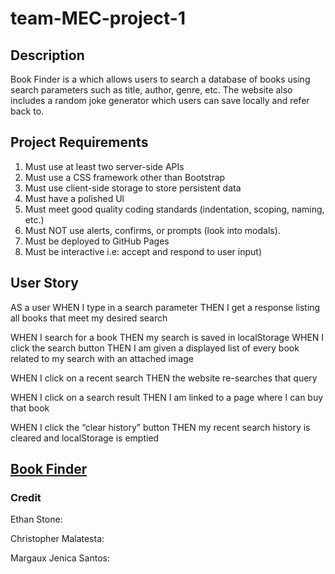 # team-MEC-project-1

## Description
Book Finder is a which allows users to search a database of books using search parameters such as title, author, genre, etc. The website also includes a random joke generator which users can save locally and refer back to.

## Project Requirements
1. Must use at least two server-side APIs 
2. Must use a CSS framework other than Bootstrap
3. Must use client-side storage to store persistent data
4. Must have a polished Ul
5. Must meet good quality coding standards (indentation, scoping, naming, etc.)
6. Must NOT use alerts, confirms, or prompts (look into modals).
7. Must be deployed to GitHub Pages
8. Must be interactive i.e: accept and respond to user input)

## User Story
AS a user
WHEN I type in a search parameter
THEN I get a response listing all books that meet my desired search

WHEN I search for a book
THEN my search is saved in localStorage
WHEN I click the search button 
THEN I am given a displayed list of every book related to my search with an attached image

WHEN I click on a recent search
THEN the website re-searches that query

WHEN I click on a search result
THEN I am linked to a page where I can buy that book

WHEN I click the “clear history” button
THEN my recent search history is cleared and localStorage is emptied

## [Book Finder](https://rclobster.github.io/team-MEC-project-1/)

### Credit

Ethan Stone:

Christopher Malatesta:

Margaux Jenica Santos:
